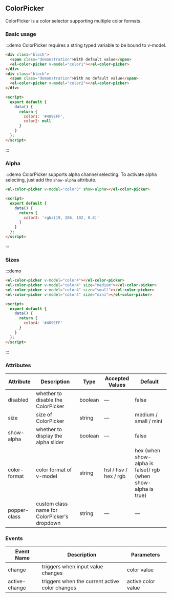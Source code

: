 <script>
  export default {
    data() {
      return {
        color1: '#409EFF',
        color2: null,
        color3: 'rgba(19, 206, 102, 0.8)',
        color4: '#409EFF'
      };
    },
    mounted() {
      this.$nextTick(() => {
        const demos = document.querySelectorAll('.source');
        demos[0].style.padding = '0';
      });
    },
  }
</script>

<style>
  .demo-color-picker .block {
    padding: 30px 0;
    text-align: center;
    border-right: solid 1px #EFF2F6;
    display: inline-block;
    width: 50%;
    box-sizing: border-box;
    &:last-child {
      border-right: none;
    }
  }
  .demo-color-picker .demonstration {
    display: block;
    color: #8492a6;
    font-size: 14px;
    margin-bottom: 20px;
  }
  .demo-color-picker .el-color-picker + .el-color-picker {
    margin-left: 20px;
  }
</style>

## ColorPicker

ColorPicker is a color selector supporting multiple color formats.

### Basic usage

:::demo ColorPicker requires a string typed variable to be bound to v-model.
```html
<div class="block">
  <span class="demonstration">With default value</span>
  <el-color-picker v-model="color1"></el-color-picker>
</div>
<div class="block">
  <span class="demonstration">With no default value</span>
  <el-color-picker v-model="color2"></el-color-picker>
</div>

<script>
  export default {
    data() {
      return {
        color1: '#409EFF',
        color2: null
      }
    }
  };
</script>
```
:::

### Alpha

:::demo ColorPicker supports alpha channel selecting. To activate alpha selecting, just add the `show-alpha` attribute.
```html
<el-color-picker v-model="color3" show-alpha></el-color-picker>

<script>
  export default {
    data() {
      return {
        color3: 'rgba(19, 206, 102, 0.8)'
      }
    }
  };
</script>
```
:::

### Sizes

:::demo
```html
<el-color-picker v-model="color4"></el-color-picker>
<el-color-picker v-model="color4" size="medium"></el-color-picker>
<el-color-picker v-model="color4" size="small"></el-color-picker>
<el-color-picker v-model="color4" size="mini"></el-color-picker>

<script>
  export default {
    data() {
      return {
        color4: '#409EFF'
      }
    }
  };
</script>
```
:::

### Attributes
| Attribute | Description | Type | Accepted Values | Default |
|---------- |-------- |---------- |-------------  |-------- |
| disabled | whether to disable the ColorPicker | boolean | — | false |
| size | size of ColorPicker | string | — | medium / small / mini |
| show-alpha | whether to display the alpha slider | boolean | — | false |
| color-format | color format of v-model | string | hsl / hsv / hex / rgb | hex (when show-alpha is false)/ rgb (when show-alpha is true) |
| popper-class | custom class name for ColorPicker's dropdown | string | — | — |

### Events
| Event Name | Description | Parameters |
|---------|--------|---------|
| change | triggers when input value changes | color value |
| active-change | triggers when the current active color changes | active color value |